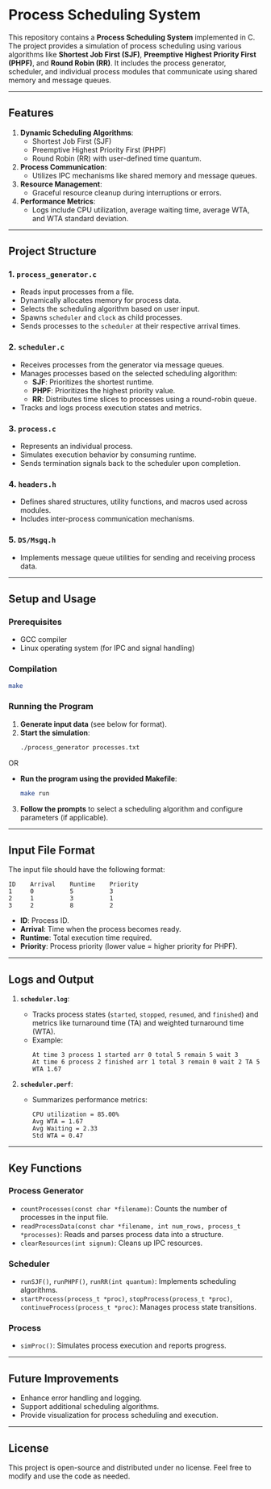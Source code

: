 # Process Scheduling System

This repository contains a **Process Scheduling System** implemented in C. The project provides a simulation of process scheduling using various algorithms like **Shortest Job First (SJF)**, **Preemptive Highest Priority First (PHPF)**, and **Round Robin (RR)**. It includes the process generator, scheduler, and individual process modules that communicate using shared memory and message queues.

---

## Features
1. **Dynamic Scheduling Algorithms**:
   - Shortest Job First (SJF)
   - Preemptive Highest Priority First (PHPF)
   - Round Robin (RR) with user-defined time quantum.
2. **Process Communication**:
   - Utilizes IPC mechanisms like shared memory and message queues.
3. **Resource Management**:
   - Graceful resource cleanup during interruptions or errors.
4. **Performance Metrics**:
   - Logs include CPU utilization, average waiting time, average WTA, and WTA standard deviation.

---

## Project Structure

### **1. `process_generator.c`**
- Reads input processes from a file.
- Dynamically allocates memory for process data.
- Selects the scheduling algorithm based on user input.
- Spawns `scheduler` and `clock` as child processes.
- Sends processes to the `scheduler` at their respective arrival times.

### **2. `scheduler.c`**
- Receives processes from the generator via message queues.
- Manages processes based on the selected scheduling algorithm:
  - **SJF**: Prioritizes the shortest runtime.
  - **PHPF**: Prioritizes the highest priority value.
  - **RR**: Distributes time slices to processes using a round-robin queue.
- Tracks and logs process execution states and metrics.

### **3. `process.c`**
- Represents an individual process.
- Simulates execution behavior by consuming runtime.
- Sends termination signals back to the scheduler upon completion.

### **4. `headers.h`**
- Defines shared structures, utility functions, and macros used across modules.
- Includes inter-process communication mechanisms.

### **5. `DS/Msgq.h`**
- Implements message queue utilities for sending and receiving process data.

---

## Setup and Usage

### Prerequisites
- GCC compiler
- Linux operating system (for IPC and signal handling)

### Compilation
```bash
make
```

### Running the Program
1. **Generate input data** (see below for format).
2. **Start the simulation**:
   ```bash
   ./process_generator processes.txt
   ```

OR

- **Run the program using the provided Makefile**:
   ```bash
   make run
   ```

3. **Follow the prompts** to select a scheduling algorithm and configure parameters (if applicable).

---

## Input File Format
The input file should have the following format:

```
ID    Arrival    Runtime    Priority
1     0          5          3
2     1          3          1
3     2          8          2
```

- **ID**: Process ID.
- **Arrival**: Time when the process becomes ready.
- **Runtime**: Total execution time required.
- **Priority**: Process priority (lower value = higher priority for PHPF).

---

## Logs and Output
1. **`scheduler.log`**:
   - Tracks process states (`started`, `stopped`, `resumed`, and `finished`) and metrics like turnaround time (TA) and weighted turnaround time (WTA).
   - Example:
     ```
     At time 3 process 1 started arr 0 total 5 remain 5 wait 3
     At time 6 process 2 finished arr 1 total 3 remain 0 wait 2 TA 5 WTA 1.67
     ```

2. **`scheduler.perf`**:
   - Summarizes performance metrics:
     ```
     CPU utilization = 85.00%
     Avg WTA = 1.67
     Avg Waiting = 2.33
     Std WTA = 0.47
     ```

---

## Key Functions

### **Process Generator**
- `countProcesses(const char *filename)`: Counts the number of processes in the input file.
- `readProcessData(const char *filename, int num_rows, process_t *processes)`: Reads and parses process data into a structure.
- `clearResources(int signum)`: Cleans up IPC resources.

### **Scheduler**
- `runSJF()`, `runPHPF()`, `runRR(int quantum)`: Implements scheduling algorithms.
- `startProcess(process_t *proc)`, `stopProcess(process_t *proc)`, `continueProcess(process_t *proc)`: Manages process state transitions.

### **Process**
- `simProc()`: Simulates process execution and reports progress.

---

## Future Improvements
- Enhance error handling and logging.
- Support additional scheduling algorithms.
- Provide visualization for process scheduling and execution.

---

## License
This project is open-source and distributed under no license. Feel free to modify and use the code as needed.
